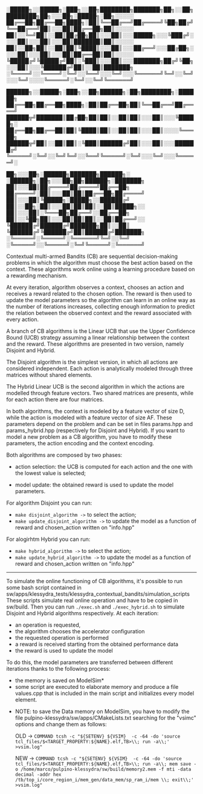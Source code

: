
░█████╗░░█████╗░███╗░░██╗████████╗███████╗██╗░░██╗████████╗██╗░░░██╗░█████╗░██╗░░░░░
██╔══██╗██╔══██╗████╗░██║╚══██╔══╝██╔════╝╚██╗██╔╝╚══██╔══╝██║░░░██║██╔══██╗██║░░░░░
██║░░╚═╝██║░░██║██╔██╗██║░░░██║░░░█████╗░░░╚███╔╝░░░░██║░░░██║░░░██║███████║██║░░░░░
██║░░██╗██║░░██║██║╚████║░░░██║░░░██╔══╝░░░██╔██╗░░░░██║░░░██║░░░██║██╔══██║██║░░░░░
╚█████╔╝╚█████╔╝██║░╚███║░░░██║░░░███████╗██╔╝╚██╗░░░██║░░░╚██████╔╝██║░░██║███████╗
░╚════╝░░╚════╝░╚═╝░░╚══╝░░░╚═╝░░░╚══════╝╚═╝░░╚═╝░░░╚═╝░░░░╚═════╝░╚═╝░░╚═╝╚══════╝

██████╗░░█████╗░███╗░░██╗██████╗░██╗████████╗░██████╗
██╔══██╗██╔══██╗████╗░██║██╔══██╗██║╚══██╔══╝██╔════╝
██████╦╝███████║██╔██╗██║██║░░██║██║░░░██║░░░╚█████╗░
██╔══██╗██╔══██║██║╚████║██║░░██║██║░░░██║░░░░╚═══██╗
██████╦╝██║░░██║██║░╚███║██████╔╝██║░░░██║░░░██████╔╝
╚═════╝░╚═╝░░╚═╝╚═╝░░╚══╝╚═════╝░╚═╝░░░╚═╝░░░╚═════╝░

██╗░░░██╗░██████╗███████╗██████╗░     ░██████╗░██╗░░░██╗██╗██████╗░███████╗
██║░░░██║██╔════╝██╔════╝██╔══██╗     ██╔════╝░██║░░░██║██║██╔══██╗██╔════╝
██║░░░██║╚█████╗░█████╗░░██████╔╝     ██║░░██╗░██║░░░██║██║██║░░██║█████╗░░
██║░░░██║░╚═══██╗██╔══╝░░██╔══██╗     ██║░░╚██╗██║░░░██║██║██║░░██║██╔══╝░░
╚██████╔╝██████╔╝███████╗██║░░██║     ╚██████╔╝╚██████╔╝██║██████╔╝███████╗
░╚═════╝░╚═════╝░╚══════╝╚═╝░░╚═╝     ░╚═════╝░░╚═════╝░╚═╝╚═════╝░╚══════╝

Contextual multi-armed Bandits (CB) are sequential decision-making problems
in which the algorithm must choose the best action based on the context. These
algorithms work online using a learning procedure based on a rewarding mechanism.

At every iteration, algorithm observes a context, chooses an action and receives
a reward related to the chosen option. The reward is then used to update the 
model parameters so the algorithm can learn in an online way as the number 
of iterations increases, collecting enough information to predict the relation 
between the observed context and the reward associated with every action.

A branch of CB algorithms is the Linear UCB that use the Upper Confidence Bound (UCB)
strategy assuming a linear relationship between the context and the reward. 
These algorithms are presented in two version, namely Disjoint and Hybrid.

The Disjoint algorithm is the simplest version, in which all actions are considered independent. 
Each action is analytically modeled through three matrices without shared elements.

The Hybrid Linear UCB is the second algorithm in which the actions are modelled 
through feature vectors. Two shared matrices are presents, while for each
action there are four matrices. 

In both algorithms, the context is modeled by a feature vector of size D,
while the action is modeled with a feature vector of size AF. 
These parameters depend on the problem and can be set in files
params.hpp and params_hybrid.hpp (respectively for Disjoint and Hybrid).
If you want to model a new problem as a CB algorithm, you have to modify these
parameters, the action encoding and the context encoding.

Both algorithms are composed by two phases:
- action selection: the UCB is computed for each action and 
					the one with the lowest value is selected;

- model update: the obtained reward is used to update the model parameters.

For algorithm Disjoint you can run:
- ```make disjoint_algorithm ->``` to select the action;
- ```make update_disjoint_algorithm ->``` to update the model as a function of reward and chosen_action written on "info.hpp"

For alogirhtm Hybrid you can run:
- ```make hybrid_algorithm ->``` to select the action;
- ```make update_hybrid_algorithm ->``` to update the model as a function of reward and chosen_action written on "info.hpp"


---------------------------------------------------------------------------------
To simulate the online functioning of CB algorithms, it's possible to run some
bash script contained in sw/apps/klessydra_tests/klessydra_contextual_bandits/simulation_scripts
These scripts simulate real online operation and have to be copied in sw/build.
Then you can run ```./exec.sh``` and ```./exec_hybrid.sh``` to simulate Disjoint and Hybrid algorithms
respectively. At each iteration:
- an operation is requested,
- the algorithm chooses the accelerator configuration
- the requested operation is performed
- a reward is received starting from the obtained performance data
- the reward is used to update the model

To do this, the model parameters are transferred between different iterations thanks
to the following process:
- the memory is saved on ModelSim*
- some script are executed to elaborate memory and produce a file values.cpp
  that is included in the main script and initializes every model element.


* NOTE: to save the Data memory on ModelSim, you have to modify the file 
pulpino-klessydra/sw/apps/CMakeLists.txt searching for the "vsimc" options and
change them as follows:

	OLD ->
	     ```COMMAND tcsh -c "${SETENV} ${VSIM}  -c -64 -do 'source tcl_files/$<TARGET_PROPERTY:${NAME}.elf,TB>\\; run -a\\;' >vsim.log" ```
	
	NEW ->
	 	 ```COMMAND tcsh -c "${SETENV} ${VSIM}  -c -64 -do 'source tcl_files/$<TARGET_PROPERTY:${NAME}.elf,TB>\\; run -a\\; mem save -o /home/marco/pulpino-klessydra/sw/build/memory2.mem -f mti -data decimal -addr hex /tb/top_i/core_region_i/mem_gen/data_mem/sp_ram_i/mem \\; exit\\;' >vsim.log" ```



